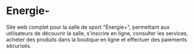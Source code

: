 # Energie-
Site web complet pour la salle de sport "Énergie+", permettant aux utilisateurs de découvrir la salle, s'inscrire en ligne, consulter les services, acheter des produits dans la boutique en ligne et effectuer des paiements sécurisés.
